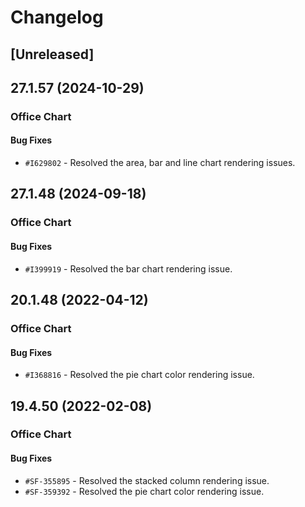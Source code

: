 # Changelog

## [Unreleased]

## 27.1.57 (2024-10-29)

### Office Chart

#### Bug Fixes

- `#I629802` - Resolved the area, bar and line chart rendering issues.

## 27.1.48 (2024-09-18)

### Office Chart

#### Bug Fixes

- `#I399919` - Resolved the bar chart rendering issue.

## 20.1.48 (2022-04-12)

### Office Chart

#### Bug Fixes

- `#I368816` - Resolved the pie chart color rendering issue.

## 19.4.50 (2022-02-08)

### Office Chart

#### Bug Fixes

- `#SF-355895` - Resolved the stacked column rendering issue.
- `#SF-359392` - Resolved the pie chart color rendering issue.